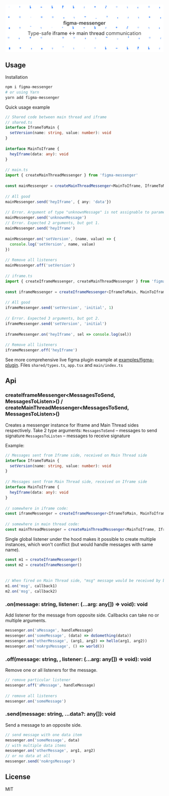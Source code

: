 # <img src="media/header.svg" width="800" align="center" alt="Type-safe Iframe ↔ Main Thread communication for good 🧐"/>


## Usage

Installation
```sh
npm i figma-messenger
# or using Yarn
yarn add figma-messenger
```

Quick usage example
```typescript
// Shared code between main thread and iframe
// shared.ts
interface IframeToMain {
  setVersion(name: string, value: number): void
}

interface MainToIframe {
  heyIframe(data: any): void
}

// main.ts
import { createMainThreadMessenger } from 'figma-messenger'

const mainMessenger = createMainThreadMessenger<MainToIframe, IframeToMain>()

// All good
mainMessenger.send('heyIframe', { any: 'data'})

// Error. Argument of type "unknownMessage" is not assignable to parameter of type "heyIframe".
mainMessenger.send('unknownMessage')
// Error. Expected 2 arguments, but got 1.
mainMessenger.send('heyIframe')

mainMessenger.on('setVersion', (name, value) => {
  console.log('setVersion', name, value)
})

// Remove all listeners
mainMessenger.off('setVersion')

// iframe.ts
import { createIframeMessenger, createMainThreadMessenger } from 'figma-messenger'

const iframeMessenger = createIframeMessenger<IframeToMain, MainToIframe>()

// All good
iframeMessenger.send('setVersion', 'initial', 1)

// Error. Expected 3 arguments, but got 2.
iframeMessenger.send('setVersion', 'initial')

iframeMessenger.on('heyIframe', sel => console.log(sel))

// Remove all listeners
iframeMessenger.off('heyIframe')
```

See more comprehensive live figma plugin example at [examples/figma-plugin](examples/figma-plugin). Files `shared/types.ts`, `app.tsx` and `main/index.ts`


## Api

### createIframeMessenger<MessagesToSend, MessagesToListen>() / createMainThreadMessenger<MessagesToSend, MessagesToListen>()

Creates a messenger instance for Iframe and Main Thread sides respectively. Take 2 type arguments:
`MessagesToSend` – messages to send signature
`MessagesToListen` – messages to receive signature

Example:
```typescript
// Messages sent from Iframe side, received on Main Thread side
interface IframeToMain {
  setVersion(name: string, value: number): void
}

// Messages sent from Main Thread side, received on Iframe side
interface MainToIframe {
  heyIframe(data: any): void
}

// somewhere in iframe code:
const iframeMessenger = createIframeMessenger<IframeToMain, MainToIframe>()

// somewhere in main thread code:
const mainThreadMessenger = createMainThreadMessenger<MainToIframe, IframeToMain>()
```

Single global listener under the hood makes it possible to create multiple instances, which won't conflict (but would handle messages with same name).
```typescript
const m1 = createIframeMessenger()
const m2 = createIframeMessenger()


// When fired on Main Thread side, "msg" message would be received by both handlers.
m1.on('msg', callback1)
m2.on('msg', callback2)
```

### .on(message: string, listener: (...arg: any[]) => void): void
Add listener for the message from opposite side. Callbacks can take no or multiple arguments.
```typescript
messenger.on('aMessage', handleMessage)
messenger.on('someMessage', (data) => doSomething(data))
messenger.on('otherMessage', (arg1, arg2) => hello(arg1, arg2))
messenger.on('noArgsMessage', () => world())
```

### .off(message: string, , listener: (...arg: any[]) => void): void
Remove one or all listeners for the message.
```typescript
// remove particular listener
messenger.off('aMessage', handleMessage)

// remove all listeners
messenger.on('someMessage')
```

### .send(message: string, ...data?: any[]): void
Send a message to an opposite side.
```typescript
// send message with one data item
messenger.on('someMessage', data)
// with multiple data items
messenger.on('otherMessage', arg1, arg2)
// or no data at all
messenger.send('noArgsMessage')
```

## License
MIT
